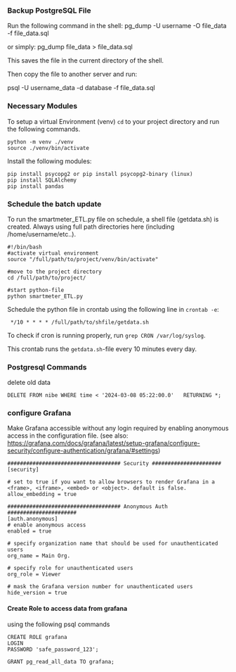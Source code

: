 ### Backup PostgreSQL File

Run the following command in the shell:
pg_dump -U username -O file_data -f file_data.sql

or simply:
pg_dump file_data > file_data.sql

This saves the file in the current directory of the shell.

Then copy the file to another server and run:

psql -U username_data -d database -f file_data.sql

### Necessary Modules

To setup a virtual Environment (venv) `cd` to your project directory and run the following commands.

```
python -m venv ./venv
source ./venv/bin/activate
```

Install the following modules:

```
pip install psycopg2 or pip install psycopg2-binary (linux)
pip install SQLAlchemy
pip install pandas

```

### Schedule the batch update

To run the smartmeter_ETL.py file on schedule, a shell file (getdata.sh) is created. Always using full path directories here (including /home/username/etc..).

```
#!/bin/bash
#activate virtual environment
source "/full/path/to/project/venv/bin/activate"

#move to the project directory
cd /full/path/to/project/

#start python-file
python smartmeter_ETL.py
```

Schedule the python file in crontab using the following line in `crontab -e`:

```
 */10 * * * * /full/path/to/shfile/getdata.sh
```

To check if cron is running properly, run `grep CRON /var/log/syslog`.

This crontab runs the `getdata.sh`-file every 10 minutes every day.

### Postgresql Commands

delete old data

```
DELETE FROM nibe WHERE time < '2024-03-08 05:22:00.0'   RETURNING *;
```

### configure Grafana

Make Grafana accessible without any login required by enabling anonymous access in the configuration file. (see also: https://grafana.com/docs/grafana/latest/setup-grafana/configure-security/configure-authentication/grafana/#settings)

```
#################################### Security ######################
[security]

# set to true if you want to allow browsers to render Grafana in a <frame>, <iframe>, <embed> or <object>. default is false.
allow_embedding = true

#################################### Anonymous Auth ######################
[auth.anonymous]
# enable anonymous access
enabled = true

# specify organization name that should be used for unauthenticated users
org_name = Main Org.

# specify role for unauthenticated users
org_role = Viewer

# mask the Grafana version number for unauthenticated users
hide_version = true

```

#### Create Role to access data from grafana

using the following psql commands

```
CREATE ROLE grafana
LOGIN
PASSWORD 'safe_password_123';

GRANT pg_read_all_data TO grafana;
```
